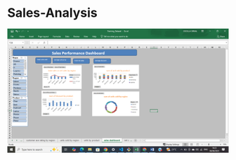 # Sales-Analysis
![Sales Dahboard](https://github.com/Ogola-Sirkal/Sales-Analysis/blob/main/Dashboard/Screenshot%20(335).png)
